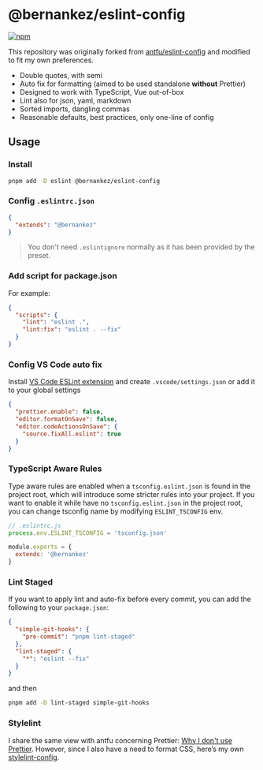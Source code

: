 # @bernankez/eslint-config

[![npm](https://img.shields.io/npm/v/@bernankez/eslint-config?color=green&label=npm)](https://www.npmjs.com/package/@bernankez/eslint-config)

This repository was originally forked from [antfu/eslint-config](https://github.com/antfu/eslint-config) and modified to fit my own preferences.

- Double quotes, with semi
- Auto fix for formatting (aimed to be used standalone **without** Prettier)
- Designed to work with TypeScript, Vue out-of-box
- Lint also for json, yaml, markdown
- Sorted imports, dangling commas
- Reasonable defaults, best practices, only one-line of config

## Usage

### Install

```bash
pnpm add -D eslint @bernankez/eslint-config
```

### Config `.eslintrc.json`

```json
{
  "extends": "@bernankez"
}
```

> You don't need `.eslintignore` normally as it has been provided by the preset.

### Add script for package.json

For example:

```json
{
  "scripts": {
    "lint": "eslint .",
    "lint:fix": "eslint . --fix"
  }
}
```

### Config VS Code auto fix

Install [VS Code ESLint extension](https://marketplace.visualstudio.com/items?itemName=dbaeumer.vscode-eslint) and create `.vscode/settings.json` or add it to your global settings

```json
{
  "prettier.enable": false,
  "editor.formatOnSave": false,
  "editor.codeActionsOnSave": {
    "source.fixAll.eslint": true
  }
}
```

### TypeScript Aware Rules

Type aware rules are enabled when a `tsconfig.eslint.json` is found in the project root, which will introduce some stricter rules into your project. If you want to enable it while have no `tsconfig.eslint.json` in the project root, you can change tsconfig name by modifying `ESLINT_TSCONFIG` env. 

```js
// .eslintrc.js
process.env.ESLINT_TSCONFIG = 'tsconfig.json'

module.exports = {
  extends: '@bernankez'
}
```

### Lint Staged

If you want to apply lint and auto-fix before every commit, you can add the following to your `package.json`:

```json
{
  "simple-git-hooks": {
    "pre-commit": "pnpm lint-staged"
  },
  "lint-staged": {
    "*": "eslint --fix"
  }
}
```

and then

```bash
pnpm add -D lint-staged simple-git-hooks
```

### Stylelint
I share the same view with antfu concerning Prettier: [Why I don't use Prettier](https://antfu.me/posts/why-not-prettier). However, since I also have a need to format CSS, here’s my own [stylelint-config](https://github.com/Bernankez/stylelint-config).